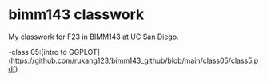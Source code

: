 # bimm143 classwork

My classwork for F23 in [BIMM143](https://bioboot.github.io/bimm143_F23/class-material/github_lab.html#4_Connecting_RStudio_to_GitHub) at UC San Diego.



-class 05:[intro to GGPLOT] (https://github.com/rukang123/bimm143_github/blob/main/class05/class5.pdf).
